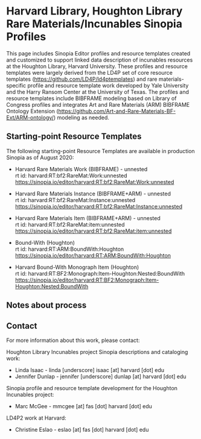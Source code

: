 # Harvard Library, Houghton Library Rare Materials/Incunables Sinopia Profiles

This page includes Sinopia Editor profiles and resource templates created and customized to support linked data description of incunables resources at the Houghton Library, Harvard University.  These profiles and resource templates were largely derived from the LD4P set of core resource templates (https://github.com/LD4P/ld4ptemplates) and rare materials-specific profile and resource template work developed by Yale University and the Harry Ransom Center at the University of Texas.  The profiles and resource templates include BIBFRAME modeling based on Library of Congress profiles and integrates Art and Rare Materials (ARM) BIBFRAME Ontology Extension (https://github.com/Art-and-Rare-Materials-BF-Ext/ARM-ontology/) modeling as needed.

## Starting-point Resource Templates

The following starting-point Resource Templates are available in production Sinopia as of August 2020:

* Harvard Rare Materials Work (BIBFRAME) - unnested  
rt id: harvard:RT:bf2:RareMat:Work:unnested  
https://sinopia.io/editor/harvard:RT:bf2:RareMat:Work:unnested 

* Harvard Rare Materials Instance (BIBFRAME+ARM) - unnested  
rt id: harvard:RT:bf2:RareMat:Instance:unnested  
https://sinopia.io/editor/harvard:RT:bf2:RareMat:Instance:unnested

* Harvard Rare Materials Item (BIBFRAME+ARM) - unnested  
rt id: harvard:RT:bf2:RareMat:item:unnested  
https://sinopia.io/editor/harvard:RT:bf2:RareMat:item:unnested

* Bound-With (Houghton)  
rt id: harvard:RT:ARM:BoundWith:Houghton  
https://sinopia.io/editor/harvard:RT:ARM:BoundWith:Houghton 

* Harvard Bound-With Monograph Item (Houghton)  
rt id: harvard:RT:BF2:Monograph:Item-Houghton:Nested:BoundWith  
https://sinopia.io/editor/harvard:RT:BF2:Monograph:Item-Houghton:Nested:BoundWith


## Notes about process

## Contact

For more information about this work, please contact: 

Houghton Library Incunables project Sinopia descriptions and cataloging work:  
* Linda Isaac - linda [underscore] isaac [at] harvard [dot] edu
* Jennifer Dunlap - jennifer [underscore] dunlap [at] harvard [dot] edu

Sinopia profile and resource template development for the Houghton Incunables project:
* Marc McGee - mmcgee [at] fas [dot] harvard [dot] edu

LD4P2 work at Harvard:
* Christine Eslao - eslao [at] fas [dot] harvard [dot] edu



